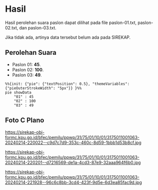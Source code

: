 # Hasil

Hasil perolehan suara paslon dapat dilihat pada file paslon-01.txt, paslon-02.txt, dan paslon-03.txt.

Jika tidak ada, artinya data tersebut belum ada pada SIREKAP.

## Perolehan Suara

 * Paslon 01: **45**.
 * Paslon 02: **100**.
 * Paslon 03: **49**.

```mermaid
%%{init: {"pie": {"textPosition": 0.5}, "themeVariables": {"pieOuterStrokeWidth": "5px"}} }%%
pie showData
    "01" : 45
    "02" : 100
    "03" : 49
```
## Foto C Plano

https://sirekap-obj-formc.kpu.go.id/bfec/pemilu/ppwp/31/75/01/10/01/3175011001063-20240214-220022--c9d7c7d9-353c-460c-8d59-1bbb1d53b8cf.jpg

https://sirekap-obj-formc.kpu.go.id/bfec/pemilu/ppwp/31/75/01/10/01/3175011001063-20240214-220201--d7216569-de1a-4cd3-87e9-32aaa964f6b0.jpg

https://sirekap-obj-formc.kpu.go.id/bfec/pemilu/ppwp/31/75/01/10/01/3175011001063-20240214-221928--96c6c8bb-3cd4-423f-9d5e-6d3ea85fac9d.jpg
